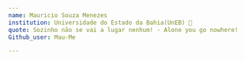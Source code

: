 ```yaml
---
name: Mauricio Souza Menezes  
institution: Universidade do Estado da Bahia(UnEB) 🚩
quote: Sozinho não se vai a lugar nenhum! - Alone you go nowhere!
Github_user: Mau-Me

---
```

